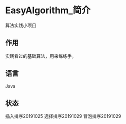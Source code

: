 # EasyAlgorithm_简介
算法实践小项目

## 作用
实践看过的基础算法，用来练练手。

## 语言
Java

## 状态
插入排序20191025
选择排序20191029
冒泡排序20191029
